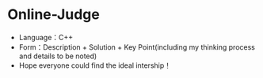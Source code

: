 # Online-Judge


- Language：C++
- Form：Description + Solution + Key Point(including my thinking process and details to be noted)
- Hope everyone could find the ideal intership！
